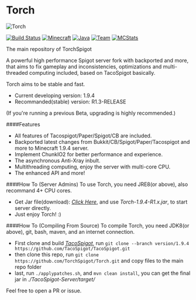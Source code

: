 Torch 
===========
![Torch](https://i.imgur.com/cJWj0we.png) 

[![Build Status](https://img.shields.io/badge/build-passing-brightgreen.svg?style=flat)](http://pan.baidu.com/s/1hsBEdxU/) [![Minecraft](https://img.shields.io/badge/Minecraft-1.9.4-green.svg?style=flat)](https://www.minecraft.net/) [![Java](https://img.shields.io/badge/Java_JDK-v1.8-blue.svg?style=flat)](https://www.java.com/) [![Team](https://img.shields.io/badge/Powered_by-iMinecraft-green.svg?style=flat)](https://github.com/TorchSpigot/Torch) [![MCStats](https://img.shields.io/badge/MCStats-TorchSpigot-blue.svg?style=flat)](http://mcstats.org/plugin/TorchSpigot) 


The main repository of TorchSpigot

A powerful high performance Spigot server fork with backported and more, 
that aims to fix gameplay and inconsistencies, optimizations and multi-threaded computing included, based on TacoSpigot basically.

Torch aims to be stable and fast.
* Current developing version:  1.9.4
* Recommanded(stable) version: R1.3-RELEASE

(If you're running a previous Beta, upgrading is highly recommended.)

####Features
* All features of Tacospigot/Paper/Spigot/CB are included.
* Backported latest changes from Bukkit/CB/Spigot/Paper/Tacospigot and more to Minecraft 1.9.4 server.
* Implement ChunkIO2 for better performance and experience.
* The asynchronous Anti-Xray inbult.
* Multithreading computing, enjoy the server with multi-core CPU.
* The enhanced API and more!

####How To (Server Admins)
To use Torch, you need JRE8(or above), also recommand 4+ CPU cores.

* Get Jar file(download): *[Click Here](http://t.im/torch)*, and use *Torch-1.9.4-R1.x.jar*, to start server directly.
* Just enjoy Torch! :)

####How To (Compiling From Source)
To compile Torch, you need JDK8(or above), git, bash, maven, and an internet connection.

* First clone and build *[TacoSpigot](https://github.com/TacoSpigot/TacoSpigot/)*,
run `git clone --branch version/1.9.4 https://github.com/TacoSpigot/TacoSpigot.git`
* then clone this repo,
run `git clone https://github.com/TorchSpigot/Torch.git` and copy files to the main repo folder
* last, run `./applypatches.sh`,
and `mvn clean install`, you can get the final jar in *./TacoSpigot-Server/target/*


Feel free to open a PR or issue.
